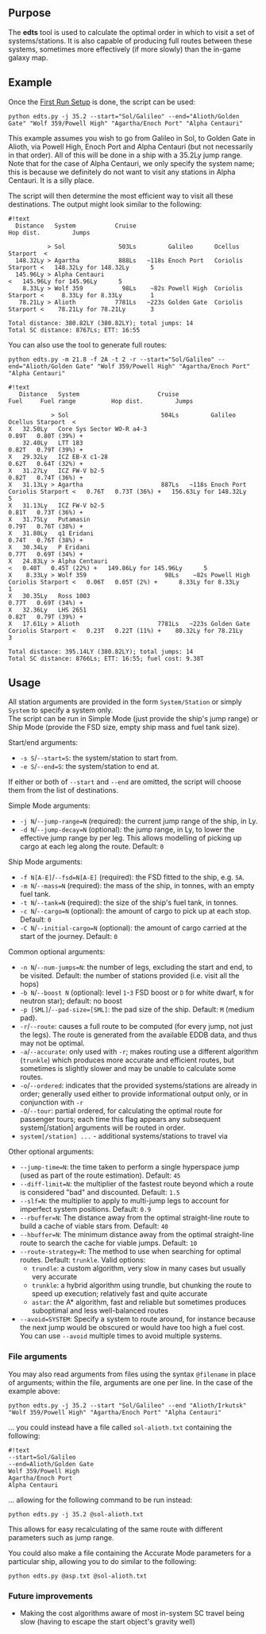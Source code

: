## Purpose ##
The **edts** tool is used to calculate the optimal order in which to visit a set of systems/stations. It is also capable of producing full routes between these systems, sometimes more effectively (if more slowly) than the in-game galaxy map.

## Example ##
Once the [First Run Setup](firstrun.md) is done, the script can be used:

`python edts.py -j 35.2 --start="Sol/Galileo" --end="Alioth/Golden Gate" "Wolf 359/Powell High" "Agartha/Enoch Port" "Alpha Centauri"`

This example assumes you wish to go from Galileo in Sol, to Golden Gate in Alioth, via Powell High, Enoch Port and Alpha Centauri (but not necessarily in that order). All of this will be done in a ship with a 35.2Ly jump range. Note that for the case of Alpha Centauri, we only specify the system name; this is because we definitely do not want to visit any stations in Alpha Centauri. It is a silly place.

The script will then determine the most efficient way to visit all these destinations. The output might look similar to the following:
```
#!text
  Distance   System           Cruise                                                 Hop dist.         Jumps
                                                                                                            
           > Sol               503Ls         Galileo      Ocellus Starport  <                               
  148.32Ly > Agartha           888Ls   ~118s Enoch Port   Coriolis Starport <   148.32Ly for 148.32Ly      5
  145.96Ly > Alpha Centauri                                                 <   145.96Ly for 145.96Ly      5
    8.33Ly > Wolf 359           98Ls    ~82s Powell High  Coriolis Starport <     8.33Ly for 8.33Ly        1
   78.21Ly > Alioth           7781Ls   ~223s Golden Gate  Coriolis Starport <    78.21Ly for 78.21Ly       3

Total distance: 380.82LY (380.82LY); total jumps: 14
Total SC distance: 8767Ls; ETT: 16:55
```

You can also use the tool to generate full routes:

`python edts.py -m 21.8 -f 2A -t 2 -r --start="Sol/Galileo" --end="Alioth/Golden Gate" "Wolf 359/Powell High" "Agartha/Enoch Port" "Alpha Centauri"`

```
#!text
   Distance   System                      Cruise                                            Fuel     Fuel range          Hop dist.         Jumps
                                                                                                                                                
            > Sol                          504Ls         Galileo      Ocellus Starport  <                                                       
X   32.50Ly   Core Sys Sector WO-R a4-3                                                     0.89T   0.80T (39%) +                               
    32.40Ly   LTT 183                                                                       0.82T   0.79T (39%) +                               
X   29.32Ly   ICZ EB-X c1-28                                                                0.62T   0.64T (32%) +                               
X   31.27Ly   ICZ FW-V b2-5                                                                 0.82T   0.74T (36%) +                               
X   31.13Ly > Agartha                      887Ls   ~118s Enoch Port   Coriolis Starport <   0.76T   0.73T (36%) +   156.63Ly for 148.32Ly      5
X   31.13Ly   ICZ FW-V b2-5                                                                 0.81T   0.73T (36%) +                               
X   31.75Ly   Putamasin                                                                     0.79T   0.76T (38%) +                               
X   31.80Ly   q1 Eridani                                                                    0.74T   0.76T (38%) +                               
X   30.34Ly   P Eridani                                                                     0.77T   0.69T (34%) +                               
X   24.83Ly > Alpha Centauri                                                            <   0.48T   0.45T (22%) +   149.86Ly for 145.96Ly      5
X    8.33Ly > Wolf 359                      98Ls    ~82s Powell High  Coriolis Starport <   0.06T   0.05T (2%) +      8.33Ly for 8.33Ly        1
X   30.35Ly   Ross 1003                                                                     0.77T   0.69T (34%) +                               
X   32.36Ly   LHS 2651                                                                      0.82T   0.79T (39%) +                               
X   17.61Ly > Alioth                      7781Ls   ~223s Golden Gate  Coriolis Starport <   0.23T   0.22T (11%) +    80.32Ly for 78.21Ly       3

Total distance: 395.14LY (380.82LY); total jumps: 14
Total SC distance: 8766Ls; ETT: 16:55; fuel cost: 9.38T
```

## Usage ##
All station arguments are provided in the form `System/Station` or simply `System` to specify a system only.  
The script can be run in Simple Mode (just provide the ship's jump range) or Ship Mode (provide the FSD size, empty ship mass and fuel tank size).

Start/end arguments:

* `-s S`/`--start=S`: the system/station to start from.
* `-e S`/`--end=S`: the system/station to end at.

If either or both of `--start` and `--end` are omitted, the script will choose them from the list of destinations.

Simple Mode arguments:

* `-j N`/`--jump-range=N` (required): the current jump range of the ship, in Ly.
* `-d N`/`--jump-decay=N` (optional): the jump range, in Ly, to lower the effective jump range by per leg. This allows modelling of picking up cargo at each leg along the route. Default: `0`

Ship Mode arguments:

* `-f N[A-E]`/`--fsd=N[A-E]` (required): the FSD fitted to the ship, e.g. `5A`.
* `-m N`/`--mass=N` (required): the mass of the ship, in tonnes, with an empty fuel tank.
* `-t N`/`--tank=N` (required): the size of the ship's fuel tank, in tonnes.
* `-c N`/`--cargo=N` (optional): the amount of cargo to pick up at each stop. Default: `0`
* `-C N`/`--initial-cargo=N` (optional): the amount of cargo carried at the start of the journey. Default: `0`

Common optional arguments:

* `-n N`/`--num-jumps=N`: the number of legs, excluding the start and end, to be visited. Default: the number of stations provided (i.e. visit all the hops)
* `-b N`/`--boost N` (optional): level `1`-`3` FSD boost or `D` for white dwarf, `N` for neutron star); default: no boost
* `-p [SML]`/`--pad-size=[SML]`: the pad size of the ship. Default: `M` (medium pad).
* `-r`/`--route`: causes a full route to be computed (for every jump, not just the legs). The route is generated from the available EDDB data, and thus may not be optimal.
* `-a`/`--accurate`: only used with `-r`; makes routing use a different algorithm (`trunkle`) which produces more accurate and efficient routes, but sometimes is slightly slower and may be unable to calculate some routes.
* `-o`/`--ordered`: indicates that the provided systems/stations are already in order; generally used either to provide informational output only, or in conjunction with `-r`
* `-O`/`--tour`: partial ordered, for calculating the optimal route for passenger tours; each time this flag appears any subsequent system[/station] arguments will be routed in order.
* `system[/station] ...` - additional systems/stations to travel via

Other optional arguments:

* `--jump-time=N`: the time taken to perform a single hyperspace jump (used as part of the route estimation). Default: `45`
* `--diff-limit=N`: the multiplier of the fastest route beyond which a route is considered "bad" and discounted. Default: `1.5`
* `--slf=N`: the multiplier to apply to multi-jump legs to account for imperfect system positions. Default: `0.9`
* `--rbuffer=N`: The distance away from the optimal straight-line route to build a cache of viable stars from. Default: `40`
* `--hbuffer=N`: The minimum distance away from the optimal straight-line route to search the cache for viable jumps. Default: `10`
* `--route-strategy=R`: The method to use when searching for optimal routes. Default: `trunkle`. Valid options:
    - `trundle`: a custom algorithm, very slow in many cases but usually very accurate
    - `trunkle`: a hybrid algorithm using trundle, but chunking the route to speed up execution; relatively fast and quite accurate
    - `astar`: the A* algorithm, fast and reliable but sometimes produces suboptimal and less well-balanced routes
* `--avoid=SYSTEM`: Specify a system to route around, for instance because the next jump would be obscured or would have too high a fuel cost.  You can use `--avoid` multiple times to avoid multiple systems.

### File arguments ###

You may also read arguments from files using the syntax `@filename` in place of arguments; within the file, arguments are one per line. In the case of the example above:

`python edts.py -j 35.2 --start "Sol/Galileo" --end "Alioth/Irkutsk" "Wolf 359/Powell High" "Agartha/Enoch Port" "Alpha Centauri"`

... you could instead have a file called `sol-alioth.txt` containing the following:

```
#!text
--start=Sol/Galileo
--end=Alioth/Golden Gate
Wolf 359/Powell High
Agartha/Enoch Port
Alpha Centauri
```

... allowing for the following command to be run instead:

`python edts.py -j 35.2 @sol-alioth.txt`

This allows for easy recalculating of the same route with different parameters such as jump range.

You could also make a file containing the Accurate Mode parameters for a particular ship, allowing you to do similar to the following:

`python edts.py @asp.txt @sol-alioth.txt`

### Future improvements ###

* Making the cost algorithms aware of most in-system SC travel being slow (having to escape the start object's gravity well)
